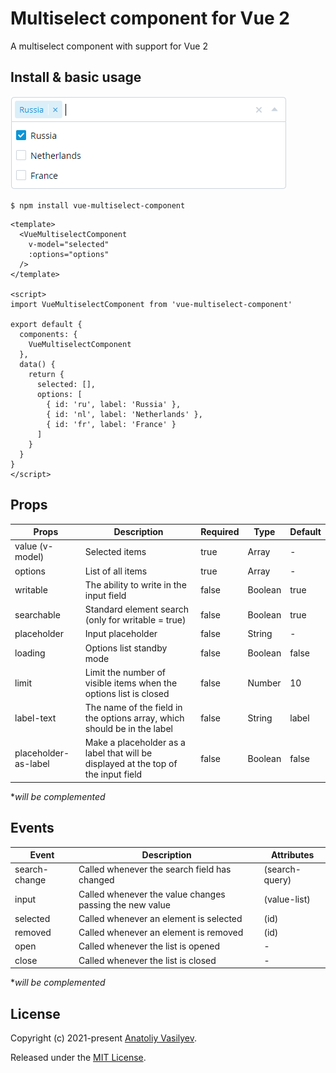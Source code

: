 # Multiselect component for Vue 2

A multiselect component with support for Vue 2

## Install & basic usage
![img.png](docs/img.png)
```shell
$ npm install vue-multiselect-component
```

```vue
<template>
  <VueMultiselectComponent
    v-model="selected"
    :options="options"
  />
</template>

<script>
import VueMultiselectComponent from 'vue-multiselect-component'

export default {
  components: {
    VueMultiselectComponent
  },
  data() {
    return {
      selected: [],
      options: [
        { id: 'ru', label: 'Russia' },
        { id: 'nl', label: 'Netherlands' },
        { id: 'fr', label: 'France' }
      ]
    }
  }
}
</script>
```

## Props

|Props|Description|Required|Type|Default|
|-----|-----------|--------|----|-------|
|value (v-model)|Selected items|true|Array|-|
|options|List of all items|true|Array|-|
|writable|The ability to write in the input field|false|Boolean|true|
|searchable|Standard element search (only for writable = true)|false|Boolean|true|
|placeholder|Input placeholder|false|String|-|
|loading|Options list standby mode|false|Boolean|false|
|limit|Limit the number of visible items when the options list is closed|false|Number|10|
|label-text|The name of the field in the options array, which should be in the label|false|String|label|
|placeholder-as-label|Make a placeholder as a label that will be displayed at the top of the input field|false|Boolean|false|

**will be complemented*

## Events
|Event|Description|Attributes|
|-----|-----------|-----|
|search-change|Called whenever the search field has changed|(search-query)|
|input|Called whenever the value changes passing the new value|(value-list)|
|selected|Called whenever an element is selected|(id)|
|removed|Called whenever an element is removed|(id)|
|open|Called whenever the list is opened|-|
|close|Called whenever the list is closed|-|

**will be complemented*

## License

Copyright (c) 2021-present [Anatoliy Vasilyev](https://github.com/vas11yev1work).

Released under the [MIT License](https://github.com/vas11yev1work/vue-multiselect-component/blob/main/LICENSE).
